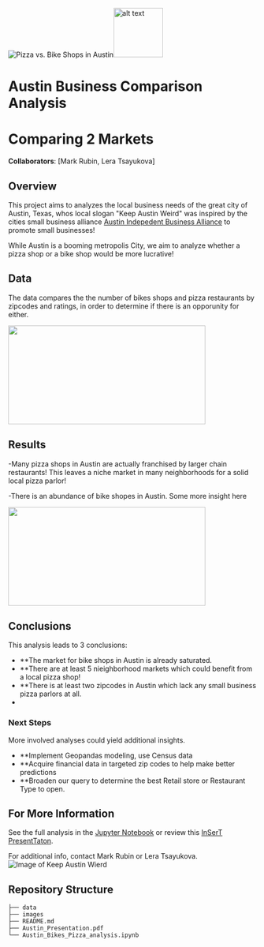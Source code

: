 ![Pizza vs. Bike Shops in Austin](https://upload.wikimedia.org/wikipedia/commons/a/a5/Austin_Evening.jpg)<img src="url" alt="alt text" width="100" height="100">

# Austin Business Comparison Analysis
# Comparing 2 Markets

**Collaborators**: [Mark Rubin, Lera Tsayukova]

## Overview


This project aims to analyzes the local business needs of the great city of Austin, Texas, whos local slogan "Keep Austin Weird" was inspired by
the cities small business alliance [Austin Indepedent Business Alliance](https://ibuyaustin.com) to promote small businesses!



While Austin is a booming metropolis City, we aim to analyze whether a pizza shop or a bike shop would be more lucrative!

## Data

The data compares the the number of bikes shops and pizza restaurants by zipcodes and ratings,
in order to determine if there is an opporunity for either.

<img src="http://www.austinbike.com/images/sliders/one.jpg" width="400" height="200">

## Results

-Many pizza shops in Austin are actually franchised by larger chain restaurants!
This leaves a niche market in many neighborhoods for a solid local pizza parlor!

-There is an abundance of bike shopes in Austin.
Some more insight here

<img src="https://3vi9mx40b3afabx1fqvvhk9e-wpengine.netdna-ssl.com/wp-content/uploads/2020/07/40-North-nor-cal-horizontal.jpg" width="400" height="200">


## Conclusions

This analysis leads to 3 conclusions:

- **The market for bike shops in Austin is already saturated.
- **There are at least 5 nieighborhood markets which could benefit from a local pizza shop!
- **There is at least two zipcodes in Austin which lack any small business pizza parlors at all.
- 
### Next Steps

More involved analyses could yield additional insights.
- **Implement Geopandas modeling, use Census data 
- **Acquire financial data in targeted zip codes to help make better predictions
- **Broaden our query to determine the best Retail store or Restaurant Type to open. 


## For More Information

See the full analysis in the [Jupyter Notebook](./austin_pizza_bikes.ipynb) or review this [InSerT PresentTaton](./HEYinsertMEhere.pdf).

For additional info, contact Mark Rubin or Lera Tsayukova.
![Image of Keep Austin Wierd](https://res.cloudinary.com/culturemap-com/image/upload/ar_4:3,c_fill,g_faces:center,w_980/v1521047613/photos/28712_original.jpg)

## Repository Structure

```
├── data
├── images
├── README.md
├── Austin_Presentation.pdf
└── Austin_Bikes_Pizza_analysis.ipynb
```
